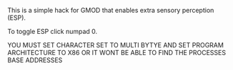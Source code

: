 This is a simple hack for GMOD that enables extra sensory perception (ESP).

To toggle ESP click numpad 0.

YOU MUST SET CHARACTER SET TO MULTI BYTYE AND SET PROGRAM ARCHITECTURE TO X86 OR IT WONT BE ABLE TO FIND THE PROCESSES BASE ADDRESSES
